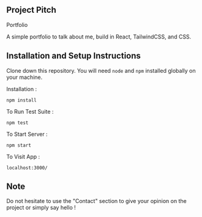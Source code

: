## Project Pitch

Portfolio

A simple portfolio to talk about me, build in React, TailwindCSS, and CSS.



## Installation and Setup Instructions

Clone down this repository. You will need `node` and `npm` installed globally on your machine.

Installation :

`npm install`

To Run Test Suite :

`npm test`

To Start Server :

`npm start`

To Visit App :

`localhost:3000/`

## Note

Do not hesitate to use the "Contact" section to give your opinion on the project or simply say hello !
